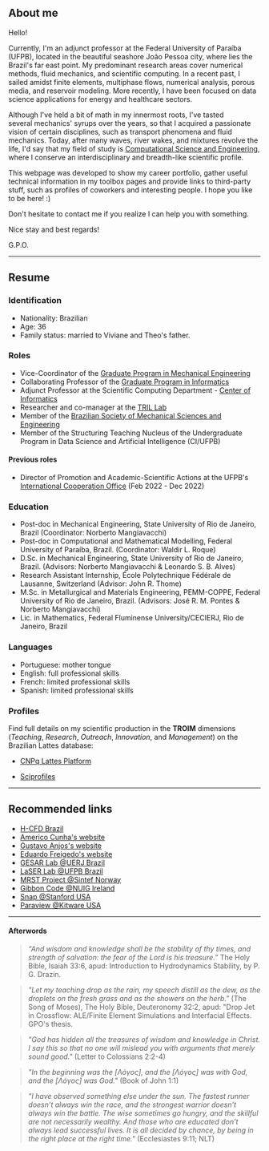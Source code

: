 ## About me

Hello!

Currently, I'm an adjunct professor at the Federal University of Paraíba (UFPB), located in the beautiful seashore João Pessoa city, where  lies the Brazil's far east point. My predominant research areas cover numerical methods, fluid mechanics, and scientific computing. In a recent past, I sailed amidst finite elements, multiphase flows, numerical analysis, porous media, and reservoir modeling.
More recently, I have been focused on data science applications for energy and healthcare sectors.

Although I've held a bit of math in my innermost roots, I've tasted several mechanics' syrups over the years, so that I acquired a passionate vision of certain disciplines, such as transport phenomena and fluid mechanics. Today, after many waves, river wakes, and mixtures revolve the life, I'd say that my field of study is [Computational Science and Engineering](https://en.wikipedia.org/wiki/Computational_engineering), where I conserve an interdisciplinary and breadth-like scientific profile.

This webpage was developed to show my career portfolio, gather useful technical information in my toolbox pages and provide links to third-party stuff, such as profiles of coworkers and interesting people. I hope you like to be here! :) 

Don't hesitate to contact me if you realize I can help you with something.

Nice stay and best regards!

G.P.O.

---
## Resume

### Identification 

- Nationality: Brazilian
- Age: 36
- Family status: married to Viviane and Theo's father.

### Roles

- Vice-Coordinator of the [Graduate Program in Mechanical Engineering](https://sigaa.ufpb.br/sigaa/public/programa/portal.jsf?id=1870)
- Collaborating Professor of the [Graduate Program in Informatics](https://ppgi.ci.ufpb.br)
- Adjunct Professor at the Scientific Computing Department - [Center of Informatics](http://www.ci.ufpb.br)
- Researcher and co-manager at the [TRIL Lab](https://tril.ci.ufpb.br)
- Member of the [Brazilian Society of Mechanical Sciences and Engineering](http://www.abcm.org.br) 
- Member of the Structuring Teaching Nucleus of the Undergraduate Program in Data Science and Artificial Intelligence (CI/UFPB)

#### Previous roles

- Director of Promotion and Academic-Scientific Actions at the UFPB's [International Cooperation Office](http://ufpb.br/acieng) (Feb 2022 - Dec 2022)

### Education

- Post-doc in Mechanical Engineering, State University of Rio de Janeiro, Brazil (Coordinator: Norberto Mangiavacchi)
- Post-doc in Computational and Mathematical Modelling, Federal University of Paraíba, Brazil. (Coordinator: Waldir L. Roque)
- D.Sc. in Mechanical Engineering, State University of Rio de Janeiro, Brazil. (Advisors: Norberto Mangiavacchi & Leonardo S. B. Alves)
- Research Assistant Internship, École Polytechnique Fédérale de Lausanne, Switzerland (Advisor: John R. Thome)
- M.Sc. in Metallurgical and Materials Engineering, PEMM-COPPE, Federal University of Rio de Janeiro, Brazil. (Advisors: José R. M. Pontes & Norberto Mangiavacchi)
- Lic. in Mathematics, Federal Fluminense University/CECIERJ, Rio de Janeiro, Brazil

### Languages

- Portuguese: mother tongue
- English: full professional skills
- French: limited professional skills
- Spanish: limited professional skills

### Profiles 

Find full details on my scientific production in the **TROIM** dimensions (*Teaching*, *Research*, *Outreach*, *Innovation*, and *Management*) on the Brazilian Lattes database:

- [CNPq Lattes Platform](http://lattes.cnpq.br/2612838955804083)

- [Sciprofiles](https://sciprofiles.com/profile/2812210)


--- 
## Recommended links

- [H-CFD Brazil](https://sites.google.com/view/h-cfdbrazil)
- [Americo Cunha's website](http://www.americocunha.org)
- [Gustavo Anjos's website](https://gustavorabello.github.io)
- [Eduardo Freigedo's website](https://evitral.github.io)
- [GESAR Lab @UERJ Brazil](https://www.gesar.uerj.br)
- [LaSER Lab @UFPB Brazil](https://laser.ci.ufpb.br)
- [MRST Project @Sintef Norway](https://www.sintef.no/projectweb/mrst/)
- [Gibbon Code @NUIG Ireland](https://www.gibboncode.org)
- [Snap @Stanford USA ](https://snap.stanford.edu)
- [Paraview @Kitware USA ](https://www.paraview.org/)


---
#### Afterwords

> *“And wisdom and knowledge shall be the stability of thy times, and strength of salvation: the fear of the Lord is his treasure.”* The Holy Bible, Isaiah 33:6, apud: Introduction to Hydrodynamics Stability, by P. G. Drazin.

> *"Let my teaching drop as the rain, my speech distill as the dew, as the droplets on the fresh grass and as the showers on the herb."* (The Song of Moses), The Holy Bible, Deuteronomy 32:2, apud: "Drop Jet in Crossflow: ALE/Finite Element Simulations and Interfacial Effects. GPO's thesis.

> *"God has hidden all the treasures of wisdom and knowledge in Christ. I say this so that no one will mislead you with arguments that merely sound good."* (Letter to Colossians 2:2-4)

> *"In the beginning was the [Λόγος], and the [Λόγος] was with God, and the [Λόγος] was God."* (Book of John 1:1)

>*"I have observed something else under the sun. The fastest runner doesn’t always win the race, and the strongest warrior doesn’t always win the battle. The wise sometimes go hungry, and the skillful are not necessarily wealthy. And those who are educated don’t always lead successful lives. It is all decided by chance, by being in the right place at the right time."* (Ecclesiastes 9:11; NLT)

